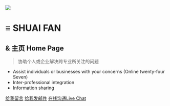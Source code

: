 



<!-- _coverpage.md -->

![](https://encrypted-tbn0.gstatic.com/images?q=tbn:ANd9GcT8lEZyYBzqDkDbdnmIEpjn6WQdmQJ-q4AGvsY77GTsB_mac3KisFBfYjEEz4t_Mnx9Ehc&usqp=CAU)

# **≡ SHUAI FAN**
## & 主页 Home Page
> 协助个人或企业解决跨专业所关注的问题

* Assist individuals or businesses with your concerns (Online twenty-four Seven)
* Inter-professional integration
* Information sharing

[给我留言](https://shuaifan.discussion.community/post/%E7%BB%99%E6%88%91%E7%95%99%E8%A8%80-12181635?pid=1330883572#post1330883572)
[给我发邮件](mailto:mail@fanshuai.pp.ua)
[在线沟通Live Chat](https://app.chaport.com/widget/show.html?appid=61b5dc3d081e5a614003c571)







<!-- Start of 封面背景 -->
<!-- 背景图片 -->


<!-- 背景色 -->









<!--  End of 封面背景 -->

















